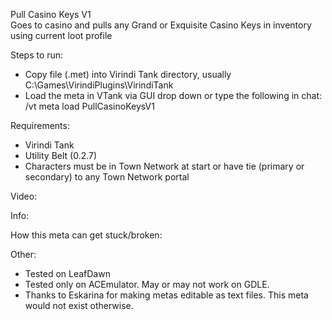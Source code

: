 Pull Casino Keys V1  
Goes to casino and pulls any Grand or Exquisite Casino Keys in inventory using current loot profile  

Steps to run:
- Copy file (.met) into Virindi Tank directory, usually C:\Games\VirindiPlugins\VirindiTank
- Load the meta in VTank via GUI drop down or type the following in chat: /vt meta load PullCasinoKeysV1

Requirements:
- Virindi Tank
- Utility Belt (0.2.7)
- Characters must be in Town Network at start or have tie (primary or secondary) to any Town Network portal

Video:

Info:

How this meta can get stuck/broken:

Other:
- Tested on LeafDawn
- Tested only on ACEmulator.  May or may not work on GDLE.
- Thanks to Eskarina for making metas editable as text files.   This meta would not exist otherwise.